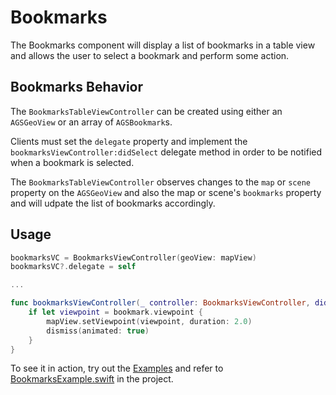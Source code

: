 # Bookmarks

The Bookmarks component will display a list of bookmarks in a table view and allows the user to select a bookmark and perform some action. 

## Bookmarks Behavior

The `BookmarksTableViewController` can be created using either an `AGSGeoView` or an array of `AGSBookmark`s.

Clients must set the `delegate` property and implement the `bookmarksViewController:didSelect` delegate method in order to be notified when a bookmark is selected.

The `BookmarksTableViewController` observes changes to the `map` or `scene` property on the `AGSGeoView` and also the map or scene's `bookmarks` property and will udpate the list of bookmarks accordingly.

## Usage

```swift
bookmarksVC = BookmarksViewController(geoView: mapView)
bookmarksVC?.delegate = self

...

func bookmarksViewController(_ controller: BookmarksViewController, didSelect bookmark: AGSBookmark) {
    if let viewpoint = bookmark.viewpoint {
        mapView.setViewpoint(viewpoint, duration: 2.0)
        dismiss(animated: true)
    }
}
```

To see it in action, try out the [Examples](../../Examples) and refer to [BookmarksExample.swift](../../Examples/ArcGISToolkitExamples/BookmarksExample.swift) in the project.
